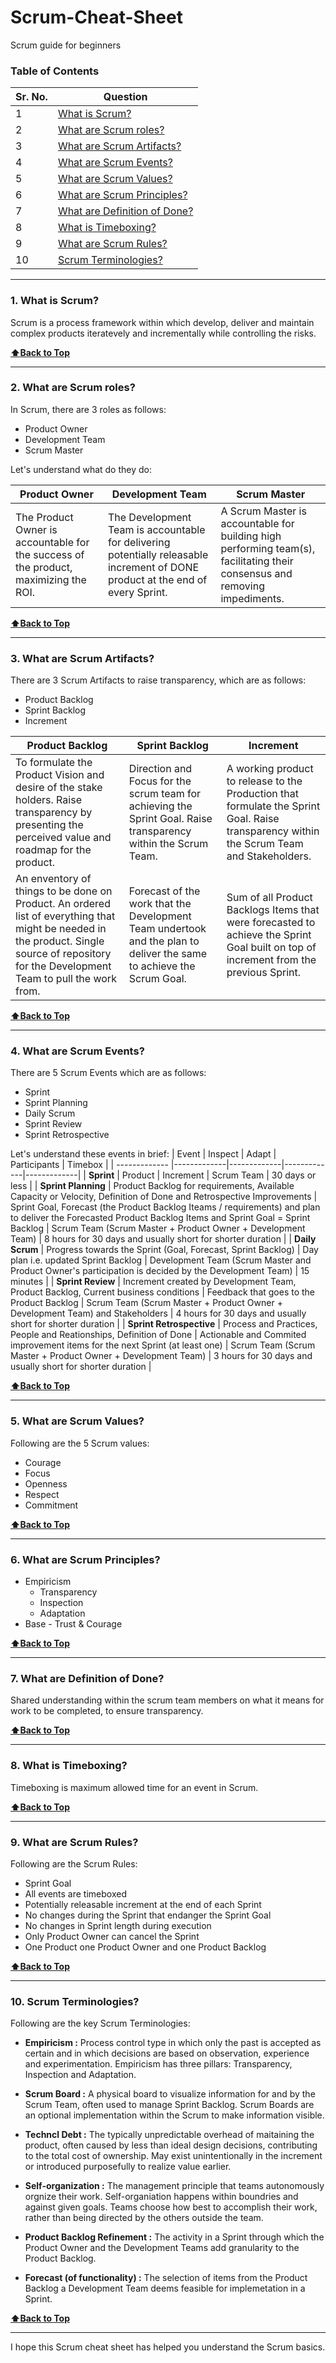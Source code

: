 # Scrum-Cheat-Sheet
Scrum guide for beginners

### Table of Contents
| Sr. No.        | Question      | 
| ------------- |-------------| 
| 1             |[What is Scrum?](https://github.com/aatul/Scrum-Cheat-Sheet/blob/master/README.md#1-what-is-scrum) | 
| 2             |[What are Scrum roles?](https://github.com/aatul/Scrum-Cheat-Sheet/blob/master/README.md#2-what-are-scrum-roles) | 
| 3             |[What are Scrum Artifacts?](https://github.com/aatul/Scrum-Cheat-Sheet/blob/master/README.md#3-what-are-scrum-artifacts) | 
| 4             |[What are Scrum Events?](https://github.com/aatul/Scrum-Cheat-Sheet/blob/master/README.md#4-what-are-scrum-events) | 
| 5             |[What are Scrum Values?](https://github.com/aatul/Scrum-Cheat-Sheet/blob/master/README.md#5-what-are-scrum-values) | 
| 6             |[What are Scrum Principles?](https://github.com/aatul/Scrum-Cheat-Sheet/blob/master/README.md#6-what-are-scrum-principles) | 
| 7             |[What are Definition of Done?](https://github.com/aatul/Scrum-Cheat-Sheet/blob/master/README.md#7-what-are-definition-of-done) | 
| 8             |[What is Timeboxing?](https://github.com/aatul/Scrum-Cheat-Sheet/blob/master/README.md#8-what-is-timeboxing) | 
| 9             |[What are Scrum Rules?](https://github.com/aatul/Scrum-Cheat-Sheet/blob/master/README.md#9-what-are-scrum-rules) | 
| 10             |[Scrum Terminologies?](https://github.com/aatul/Scrum-Cheat-Sheet/blob/master/README.md#10-scrum-terminologies) | 

---

### 1. What is Scrum?

Scrum is a process framework within which develop, deliver and maintain complex products iteratevely and incrementally while controlling the risks.

**[:arrow_up:Back to Top](https://github.com/aatul/Scrum-Cheat-Sheet/blob/master/README.md#table-of-contents)**

---

### 2. What are Scrum roles?

In Scrum, there are 3 roles as follows:
* Product Owner
* Development Team
* Scrum Master

Let's understand what do they do:

| Product Owner        | Development Team      | Scrum Master      | 
| ------------- |-------------|-------------| 
| The Product Owner is accountable for the success of the product, maximizing the ROI. | The Development Team is accountable for delivering potentially releasable increment of DONE product at the end of every Sprint. | A Scrum Master is accountable for building high performing team(s), facilitating their consensus and removing impediments. |

**[:arrow_up:Back to Top](https://github.com/aatul/Scrum-Cheat-Sheet/blob/master/README.md#table-of-contents)**

---

### 3. What are Scrum Artifacts?

There are 3 Scrum Artifacts to raise transparency, which are as follows:
* Product Backlog
* Sprint Backlog
* Increment

| Product Backlog        | Sprint Backlog      | Increment      | 
| ------------- |-------------|-------------| 
| To formulate the Product Vision and desire of the stake holders. Raise transparency by presenting the perceived value and roadmap for the product.             | Direction and Focus for the scrum team for achieving the Sprint Goal. Raise transparency within the Scrum Team. | A working product to release to the Production that formulate the Sprint Goal. Raise transparency within the Scrum Team and Stakeholders. |
| An enventory of things to be done on Product. An ordered list of everything that might be needed in the product. Single source of repository for the Development Team to pull the work from. | Forecast of the work that the Development Team undertook and the plan to deliver the same to achieve the Scrum Goal. | Sum of all Product Backlogs Items that were forecasted to achieve the Sprint Goal built on top of increment from the previous Sprint. |

**[:arrow_up:Back to Top](https://github.com/aatul/Scrum-Cheat-Sheet/blob/master/README.md#table-of-contents)**

---

### 4. What are Scrum Events?

There are 5 Scrum Events which are as follows:
* Sprint
* Sprint Planning
* Daily Scrum
* Sprint Review
* Sprint Retrospective

Let's understand these events in brief:
| Event        | Inspect      | Adapt      | Participants | Timebox |
| ------------- |-------------|-------------|-------------|-------------| 
| **Sprint** | Product | Increment | Scrum Team | 30 days or less |
| **Sprint Planning** | Product Backlog for requirements, Available Capacity or Velocity, Definition of Done and Retrospective Improvements | Sprint Goal, Forecast (the Product Backlog Iteams / requirements) and plan to deliver the Forecasted Product Backlog Items and Sprint Goal = Sprint Backlog | Scrum Team (Scrum Master + Product Owner + Development Team) | 8 hours for 30 days and usually short for shorter duration |
  | **Daily Scrum** | Progress towards the Sprint (Goal, Forecast, Sprint Backlog) | Day plan i.e. updated Sprint Backlog | Development Team (Scrum Master and Product Owner's participation is decided by the Development Team) | 15 minutes |
| **Sprint Review** | Increment created by Development Team, Product Backlog, Current business conditions | Feedback that goes to the Product Backlog | Scrum Team (Scrum Master + Product Owner + Development Team) and Stakeholders | 4 hours for 30 days and usually short for shorter duration |
| **Sprint Retrospective** | Process and Practices, People and Reationships, Definition of Done | Actionable and Commited improvement items for the next Sprint (at least one) | Scrum Team (Scrum Master + Product Owner + Development Team) | 3 hours for 30 days and usually short for shorter duration |

**[:arrow_up:Back to Top](https://github.com/aatul/Scrum-Cheat-Sheet/blob/master/README.md#table-of-contents)**

---

### 5. What are Scrum Values?

Following are the 5 Scrum values:
* Courage
* Focus
* Openness
* Respect
* Commitment

**[:arrow_up:Back to Top](https://github.com/aatul/Scrum-Cheat-Sheet/blob/master/README.md#table-of-contents)**

---

### 6. What are Scrum Principles?

* Empiricism
  - Transparency
  - Inspection
  - Adaptation
* Base - Trust & Courage

**[:arrow_up:Back to Top](https://github.com/aatul/Scrum-Cheat-Sheet/blob/master/README.md#table-of-contents)**

---

### 7. What are Definition of Done?

Shared understanding within the scrum team members on what it means for work to be completed, to ensure transparency.

**[:arrow_up:Back to Top](https://github.com/aatul/Scrum-Cheat-Sheet/blob/master/README.md#table-of-contents)**

---

### 8. What is Timeboxing?

Timeboxing is maximum allowed time for an event in Scrum.

**[:arrow_up:Back to Top](https://github.com/aatul/Scrum-Cheat-Sheet/blob/master/README.md#table-of-contents)**

---

### 9. What are Scrum Rules?

Following are the Scrum Rules:
* Sprint Goal
* All events are timeboxed
* Potentially releasable increment at the end of each Sprint
* No changes during the Sprint that endanger the Sprint Goal
* No changes in Sprint length during execution
* Only Product Owner can cancel the Sprint
* One Product one Product Owner and one Product Backlog

**[:arrow_up:Back to Top](https://github.com/aatul/Scrum-Cheat-Sheet/blob/master/README.md#table-of-contents)**

---

### 10. Scrum Terminologies?

Following are the key Scrum Terminologies:

* **Empiricism :** Process control type in which only the past is accepted as certain and in which decisions are based on observation, experience and experimentation. Empiricism has three pillars: Transparency, Inspection and Adaptation.

* **Scrum Board :** A physical board to visualize information for and by the Scrum Team, often used to manage Sprint Backlog. Scrum Boards are an optional implementation within the Scrum to make information visible.

* **Techncl Debt :** The typically unpredictable overhead of maitaining the product, often caused by less than ideal design decisions, contributing to the total cost of ownership. May exist unintentionally in the increment or introduced purposefully to realize value earlier.

* **Self-organization :** The management principle that teams autonomously orgnize their work. Self-organiation happens within boundries and against given goals. Teams choose how best to accomplish their work, rather than being directed by the others outside the team.

* **Product Backlog Refinement :** The activity in a Sprint through which the Product Owner and the Development Teams add granularity to the Product Backlog.

* **Forecast (of functionality) :** The selection of items from the Product Backlog a Development Team deems feasible for implemetation in a Sprint.

**[:arrow_up:Back to Top](https://github.com/aatul/Scrum-Cheat-Sheet/blob/master/README.md#table-of-contents)**

---

I hope this Scrum cheat sheet has helped you understand the Scrum basics.
